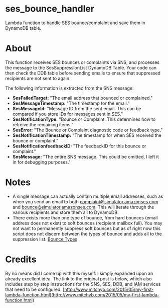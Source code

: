 # ses_bounce_handler
Lambda function to handle SES bounce/complaint and save them in DynamoDB table.

# About
This function receives SES bounces or complaints via SNS, and processes the message to the SesSuppressionList DynamoDB Table.
Your code can then check the DDB table before sending emails to ensure that suppressed recipients are not sent to again.

The following information is extracted from the SNS message:
* **SesFailedTarget:** "The email address that bounced or complained."
* **SesMessageTimestamp:** "The timestamp for the email."
* **SesMessageId:** "Message ID from the sent email. This can be compared if you store IDs for messages sent in SES."
* **SesNotificationType:** "Bounce or Complaint. This determines how to retreive the remaining items."
* **SesError:** "The Bounce or Complaint diagnostic code or feedback type."
* **SesNotificationTimestamp:** "The timestamp for when SES received the bounce or complaint."
* **SesNotificationfeedbackID:** "The feedbackID for this bounce or complaint."
* **SnsMessage:** "The entire SNS message. This could be omitted, I left it in for debugging purposes."

# Notes
* A single message can actually contain multiple email addresses, such as when you send an email to both 
complaint@simulator.amazonses.com and bounce@simulator.amazonses.com. This will iterate through the various
recipients and store them all to DynamoDB. 
* There exists more than one type of bounce, from hard bounces (email address does not exist) to soft bounces (recipient 
mailbox full). You may not want to permanently suppress soft bounces but as of right now this script does not discern 
between the types of bounce and adds all to the suppression list.
[Bounce Types](http://docs.aws.amazon.com/ses/latest/DeveloperGuide/notification-contents.html#bounce-types)

# Credits
By no means did I come  up with this myself. I simply expanded upon an already excellent idea. The link to the original post is 
below, which also includes step by step instructions for the SNS, SES, DDB, and IAM services that need to be configured.
[http://www.mitchyb.com/2015/05/my-first-lambda-function.html](http://www.mitchyb.com/2015/05/my-first-lambda-function.html)
